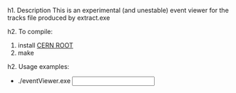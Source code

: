 h1. Description
This is an experimental (and unestable) event viewer for the tracks file produced by extract.exe

h2. To compile:
1. install [CERN ROOT](https://root.cern/)
2. make

h2. Usage examples:
 * ./eventViewer.exe <input root file>